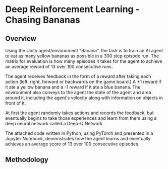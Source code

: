 # Deep Reinforcement Learning - Chasing Bananas

## Overview
Using the Unity agent/environment "Banana", the task is to train an AI agent to eat as many yellow bananas as possible in a 300 step episode run. The matrix for evaluation is how many episodes it takes for the agent to achieve an average reward of 13 over 100 consecutive runs.

The agent receives feedback in the form of a reward after taking each action (left, right, forward or backwards on the game board.) A +1 reward if it ate a yellow banana and a -1 reward if it ate a blue banana. The environment also conveys to the agent the state of the agent and area around it, including the agent's velocity along with information on objects in front of it.

At first the agent randomly takes actions and records the feedback, but eventually begins to take those experiences and learn from them using a deep neural network called a Deep-Q Network.

The attached code written in Python, using PyTorch and presented in a Jupyter Notebook, demonstrates how the agent learns and eventually achieves an average score of 13 over 100 consecutive episodes.

## Methodology
